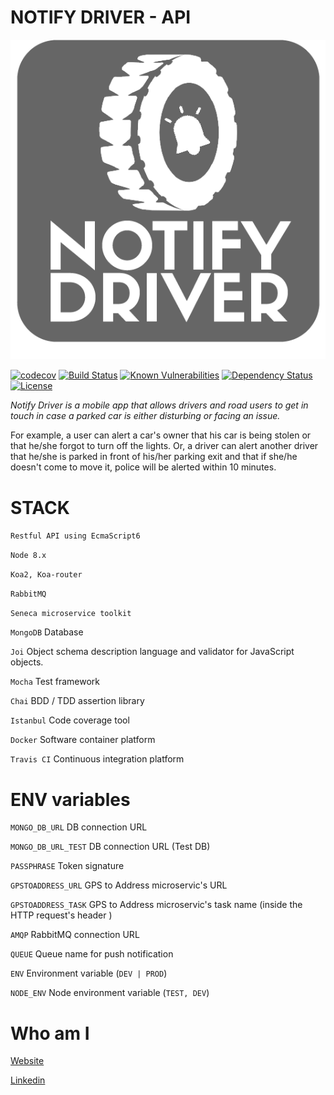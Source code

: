 
# NOTIFY DRIVER - API

[![logo](https://raw.githubusercontent.com/fkanout/NotifyDrive-API/master/assets/logo.png)](https://github.com/fkanout/NotifyDrive-API)



[![codecov](https://codecov.io/gh/fkanout/NotifyDrive-API/branch/master/graph/badge.svg)](https://codecov.io/gh/fkanout/NotifyDrive-API)
[![Build Status](https://travis-ci.org/fkanout/NotifyDrive-API.svg?branch=master&style=flat)](https://travis-ci.org/fkanout/NotifyDrive-API)
[![Known Vulnerabilities](https://snyk.io/test/github/fkanout/NotifyDrive-API/badge.svg?style=flat)](https://snyk.io/test/github/fkanout/NotifyDrive-API)
[![Dependency Status](https://www.versioneye.com/user/projects/59b2e7ee0fb24f004e1a5ae9/badge.svg?style=flat)](https://www.versioneye.com/user/projects/59b2e7ee0fb24f004e1a5ae9)
[![License](https://img.shields.io/badge/License-Apache%202.0-blue.svg)](https://opensource.org/licenses/Apache-2.0)


*Notify Driver is a mobile app that allows drivers and road users to get in touch in case a parked car is either disturbing or facing an issue.*

For example, a user can alert a car's owner that his car is being stolen or that he/she forgot to turn off the lights. Or, a driver can alert another driver that he/she is parked in front of his/her parking exit and that if she/he doesn't come to move it, police will be alerted within 10 minutes.


# STACK 

`Restful API using EcmaScript6`

`Node 8.x` 

`Koa2, Koa-router`

`RabbitMQ`

`Seneca microservice toolkit`

`MongoDB` Database

`Joi` Object schema description language and validator for JavaScript objects.

`Mocha` Test framework

`Chai` BDD / TDD assertion library

`Istanbul` Code coverage tool

`Docker` Software container platform

`Travis CI` Continuous integration platform

# ENV variables

`MONGO_DB_URL` DB connection URL

`MONGO_DB_URL_TEST` DB connection URL (Test DB)

`PASSPHRASE` Token signature

`GPSTOADDRESS_URL` GPS to Address microservic's URL

`GPSTOADDRESS_TASK` GPS to Address microservic's task name (inside the HTTP request's header )

`AMQP` RabbitMQ connection URL

`QUEUE` Queue name for push notification

`ENV` Environment variable (`DEV | PROD`)

`NODE_ENV` Node environment variable (`TEST, DEV`)


# Who am I

[Website](https://www.kanout.com)

[Linkedin](https://www.linkedin.com/in/faisalkanout/)
